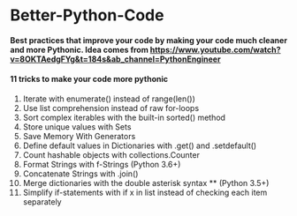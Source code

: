 # Better-Python-Code
####  Best practices that improve your code by making your code much cleaner and more Pythonic. Idea comes from https://www.youtube.com/watch?v=8OKTAedgFYg&t=184s&ab_channel=PythonEngineer
#### 11 tricks to make your code more pythonic
1) Iterate with enumerate() instead of range(len())
2) Use list comprehension instead of raw for-loops
3) Sort complex iterables with the built-in sorted() method
4) Store unique values with Sets
5) Save Memory With Generators
6) Define default values in Dictionaries with .get() and .setdefault()
7) Count hashable objects with collections.Counter
8) Format Strings with f-Strings (Python 3.6+)
9) Concatenate Strings with .join()
10) Merge dictionaries with the double asterisk syntax ** (Python 3.5+)
11) Simplify if-statements with if x in list instead of checking each item separately
